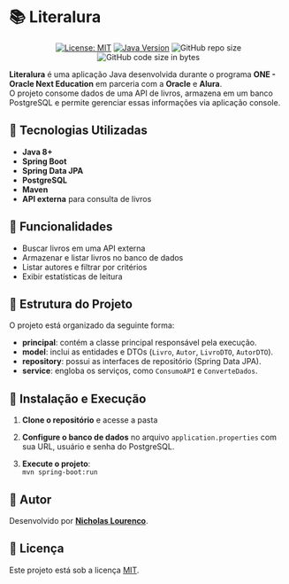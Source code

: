 # 📚 Literalura

<div align="center">

[![License: MIT](https://img.shields.io/badge/License-MIT-yellow.svg)](https://opensource.org/licenses/MIT)
[![Java Version](https://img.shields.io/badge/Java-8%2B-blue)](https://www.java.com/)
![GitHub repo size](https://img.shields.io/github/repo-size/rodrigoborge/Literalura)
![GitHub code size in bytes](https://img.shields.io/github/languages/code-size/rodrigoborge/Literalura)

</div>

**Literalura** é uma aplicação Java desenvolvida durante o programa **ONE - Oracle Next Education** em parceria com a **Oracle** e **Alura**.  
O projeto consome dados de uma API de livros, armazena em um banco PostgreSQL e permite gerenciar essas informações via aplicação console.


## 🚀 Tecnologias Utilizadas

- **Java 8+**
- **Spring Boot**
- **Spring Data JPA**
- **PostgreSQL**
- **Maven**
- **API externa** para consulta de livros

## 📌 Funcionalidades

- Buscar livros em uma API externa  
- Armazenar e listar livros no banco de dados  
- Listar autores e filtrar por critérios  
- Exibir estatísticas de leitura  

## 📂 Estrutura do Projeto

O projeto está organizado da seguinte forma:

- **principal**: contém a classe principal responsável pela execução.  
- **model**: inclui as entidades e DTOs (`Livro`, `Autor`, `LivroDTO`, `AutorDTO`).  
- **repository**: possui as interfaces de repositório (Spring Data JPA).  
- **service**: engloba os serviços, como `ConsumoAPI` e `ConverteDados`.

## 🔧 Instalação e Execução

1. **Clone o repositório** e acesse a pasta

2. **Configure o banco de dados** no arquivo `application.properties` com sua URL, usuário e senha do PostgreSQL.

3. **Execute o projeto**:  
   `mvn spring-boot:run`

## 👤 Autor

Desenvolvido por **[Nicholas Lourenco](https://github.com/NiikeBR)**.

## 📜 Licença

Este projeto está sob a licença [MIT](LICENSE).
